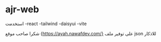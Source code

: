 # ajr-web

استخدمت 
-react
-tailwind
-daisyui
-vite

شكرا صاحب موقع {https://ayah.nawafdev.com/} على توفير ملف json للاذكار 

